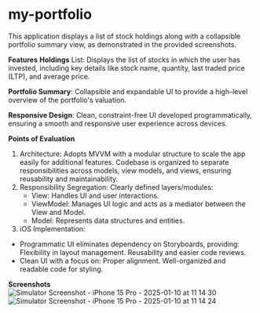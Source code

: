 # my-portfolio

This application displays a list of stock holdings along with a collapsible portfolio summary view, as demonstrated in the provided screenshots.

**Features**
**Holdings** List: Displays the list of stocks in which the user has invested, including key details like stock name, quantity, last traded price (LTP), and average price.

**Portfolio Summary**: Collapsible and expandable UI to provide a high-level overview of the portfolio's valuation.

**Responsive Design**: Clean, constraint-free UI developed programmatically, ensuring a smooth and responsive user experience across devices.

**Points of Evaluation**
1. Architecture:
   Adopts MVVM with a modular structure to scale the app easily for additional features.
   Codebase is organized to separate responsibilities across models, view models, and views, ensuring reusability and maintainability.
3. Responsibility Segregation: Clearly defined layers/modules:
    - View: Handles UI and user interactions.
    - ViewModel: Manages UI logic and acts as a mediator between the View and Model.
    - Model: Represents data structures and entities.
4. iOS Implementation:
  - Programmatic UI eliminates dependency on Storyboards, providing:
      Flexibility in layout management.
      Reusability and easier code reviews.
  - Clean UI with a focus on:
      Proper alignment.
      Well-organized and readable code for styling.

**Screenshots**
![Simulator Screenshot - iPhone 15 Pro - 2025-01-10 at 11 14 30](https://github.com/user-attachments/assets/ff3c41ff-7ea5-4dfe-857c-2bec630004c3)
![Simulator Screenshot - iPhone 15 Pro - 2025-01-10 at 11 14 24](https://github.com/user-attachments/assets/e08115c2-bb36-4526-8c87-8c0ce28cec12)
